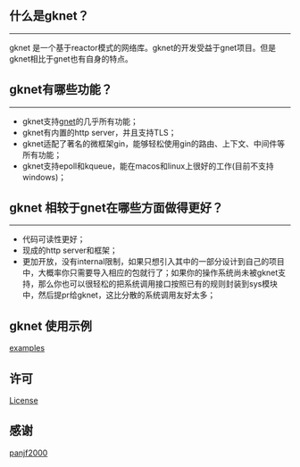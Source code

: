 ## 什么是gknet？

---------------------------
gknet 是一个基于reactor模式的网络库。gknet的开发受益于gnet项目。但是gknet相比于gnet也有自身的特点。

## gknet有哪些功能？
---------------------------
- gknet支持[gnet](https://github.com/panjf2000/gnet)的几乎所有功能；
- gknet有内置的http server，并且支持TLS；
- gknet适配了著名的微框架gin，能够轻松使用gin的路由、上下文、中间件等所有功能；
- gknet支持epoll和kqueue，能在macos和linux上很好的工作(目前不支持windows)；

## gknet 相较于gnet在哪些方面做得更好？
---------------------------
- 代码可读性更好；
- 现成的http server和框架；
- 更加开放，没有internal限制，如果只想引入其中的一部分设计到自己的项目中，大概率你只需要导入相应的包就行了；如果你的操作系统尚未被gknet支持，那么你也可以很轻松的把系统调用接口按照已有的规则封装到sys模块中，然后提pr给gknet，这比分散的系统调用友好太多；

## gknet 使用示例
[examples](https://github.com/moqsien/gknet/tree/main/examples)

## 许可
[License]()

## 感谢
[panjf2000](https://github.com/panjf2000)
